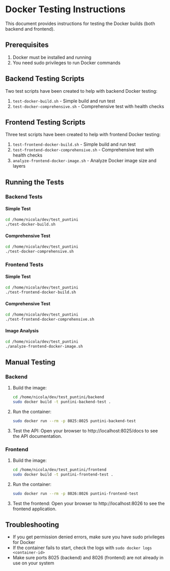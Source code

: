 # Docker Testing Instructions

This document provides instructions for testing the Docker builds (both backend and frontend).

## Prerequisites

1. Docker must be installed and running
2. You need sudo privileges to run Docker commands

## Backend Testing Scripts

Two test scripts have been created to help with backend Docker testing:

1. `test-docker-build.sh` - Simple build and run test
2. `test-docker-comprehensive.sh` - Comprehensive test with health checks

## Frontend Testing Scripts

Three test scripts have been created to help with frontend Docker testing:

1. `test-frontend-docker-build.sh` - Simple build and run test
2. `test-frontend-docker-comprehensive.sh` - Comprehensive test with health checks
3. `analyze-frontend-docker-image.sh` - Analyze Docker image size and layers

## Running the Tests

### Backend Tests

#### Simple Test

```bash
cd /home/nicola/dev/test_puntini
./test-docker-build.sh
```

#### Comprehensive Test

```bash
cd /home/nicola/dev/test_puntini
./test-docker-comprehensive.sh
```

### Frontend Tests

#### Simple Test

```bash
cd /home/nicola/dev/test_puntini
./test-frontend-docker-build.sh
```

#### Comprehensive Test

```bash
cd /home/nicola/dev/test_puntini
./test-frontend-docker-comprehensive.sh
```

#### Image Analysis

```bash
cd /home/nicola/dev/test_puntini
./analyze-frontend-docker-image.sh
```

## Manual Testing

### Backend

1. Build the image:
   ```bash
   cd /home/nicola/dev/test_puntini/backend
   sudo docker build -t puntini-backend-test .
   ```

2. Run the container:
   ```bash
   sudo docker run --rm -p 8025:8025 puntini-backend-test
   ```

3. Test the API:
   Open your browser to http://localhost:8025/docs to see the API documentation.

### Frontend

1. Build the image:
   ```bash
   cd /home/nicola/dev/test_puntini/frontend
   sudo docker build -t puntini-frontend-test .
   ```

2. Run the container:
   ```bash
   sudo docker run --rm -p 8026:8026 puntini-frontend-test
   ```

3. Test the frontend:
   Open your browser to http://localhost:8026 to see the frontend application.

## Troubleshooting

- If you get permission denied errors, make sure you have sudo privileges for Docker
- If the container fails to start, check the logs with `sudo docker logs <container-id>`
- Make sure ports 8025 (backend) and 8026 (frontend) are not already in use on your system